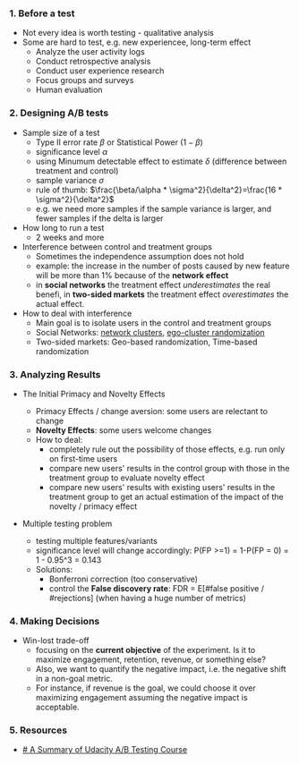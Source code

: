 ﻿
### 1. Before a test
- Not every idea is worth testing - qualitative analysis
- Some are hard to test, e.g. new experiencee, long-term effect
	- Analyze the user activity logs
	- Conduct retrospective analysis
	- Conduct user experience research
	- Focus groups and surveys
	- Human evaluation
### 2. Designing A/B tests
- Sample size of a test
	- Type II error rate $\beta$ or Statistical Power ($1-\beta$)
	- significance level $\alpha$
	- using Minumum detectable effect to estimate $\delta$ (difference between treatment and control)
	- sample variance $\sigma$
	- rule of thumb: $\frac{\beta/\alpha * \sigma^2}{\delta^2}=\frac{16 * \sigma^2}{\delta^2}$
	- e.g. we need more samples if the sample variance is larger, and fewer samples if the delta is larger
- How long to run a test 
	- 2 weeks and more
- Interference between control and treatment groups
	- Sometimes the independence assumption does not hold
	- example: the increase in the number of posts caused by new feature will be more than 1% because of the **network effect**
	- in **social networks** the treatment effect *underestimates* the real benefi, in **two-sided markets** the treatment effect *overestimates* the actual effect.
- How to deal with interference
	- Main goal is to isolate users in the control and treatment groups
	- Social Networks: [network clusters](https://engineering.linkedin.com/blog/2019/06/detecting-interference--an-a-b-test-of-a-b-tests),  [ego-cluster randomization](https://arxiv.org/abs/1903.08755)
	- Two-sided markets: Geo-based randomization, Time-based randomization

### 3. Analyzing Results
- The Initial Primacy and Novelty Effects 
	- Primacy Effects / change aversion: some users are relectant to change 
	- **Novelty Effects**: some users welcome changes
	- How to deal: 
		- completely rule out the possibility of those effects, e.g. run only on first-time users
		- compare new users' results in the control group with those in the treatment group to evaluate novelty effect
		- compare new users' results with existing users' results in the treatment group to get an actual estimation of the impact of the novelty / primacy effect
		
- Multiple testing problem
	- testing multiple features/variants
	- significance level will change accordingly: P(FP >=1) = 1-P(FP = 0) = 1 - 0.95^3 = 0.143
	- Solutions: 
		- Bonferroni correction (too conservative)
		- control the **False discovery rate**: FDR = E[#false positive / #rejections] (when having a huge number of metrics)
		
### 4. Making Decisions
- Win-lost trade-off
	- focusing on the **current objective** of the experiment. Is it to maximize engagement, retention, revenue, or something else? 
	- Also, we want to quantify the negative impact, i.e. the negative shift in a non-goal metric. 
	- For instance, if revenue is the goal, we could choose it over maximizing engagement assuming the negative impact is acceptable.
	
### 5. Resources
- [# A Summary of Udacity A/B Testing Course](https://towardsdatascience.com/a-summary-of-udacity-a-b-testing-course-9ecc32dedbb1)
